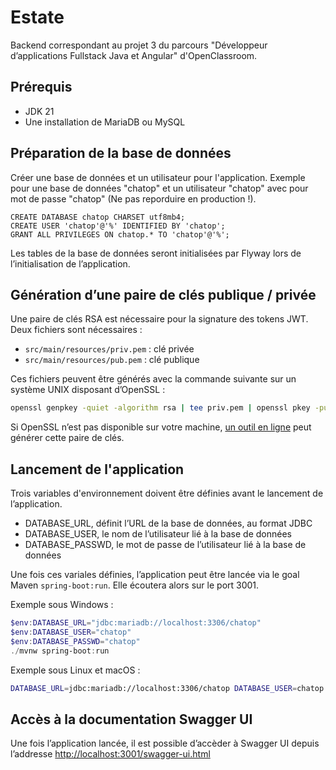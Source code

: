 # Estate
Backend correspondant au projet 3 du parcours "Développeur d’applications Fullstack Java et Angular" d'OpenClassroom.

## Prérequis

- JDK 21
- Une installation de MariaDB ou MySQL

## Préparation de la base de données

Créer une base de données et un utilisateur pour l'application.
Exemple pour une base de données "chatop" et un utilisateur "chatop" avec pour mot de passe "chatop" (Ne pas reporduire en production !).

```mysql
CREATE DATABASE chatop CHARSET utf8mb4;
CREATE USER 'chatop'@'%' IDENTIFIED BY 'chatop';
GRANT ALL PRIVILEGES ON chatop.* TO 'chatop'@'%';
```

Les tables de la base de données seront initialisées par Flyway lors de l’initialisation de l’application.

## Génération d’une paire de clés publique / privée

Une paire de clés RSA est nécessaire pour la signature des tokens JWT. 
Deux fichiers sont nécessaires :
- `src/main/resources/priv.pem` : clé privée
- `src/main/resources/pub.pem` : clé publique

Ces fichiers peuvent être générés avec la commande suivante sur un système UNIX disposant d’OpenSSL :
```bash
openssl genpkey -quiet -algorithm rsa | tee priv.pem | openssl pkey -pubout -out pub.pem
```

Si OpenSSL n’est pas disponible sur votre machine, [un outil en ligne](https://cryptotools.net/rsagen) peut générer cette paire de clés.

## Lancement de l'application

Trois variables d'environnement doivent être définies avant le lancement de l’application.
- DATABASE_URL, définit l’URL de la base de données, au format JDBC
- DATABASE_USER, le nom de l’utilisateur lié à la base de données
- DATABASE_PASSWD, le mot de passe de l’utilisateur lié à la base de données

Une fois ces variales définies, l’application peut être lancée via le goal Maven `spring-boot:run`. Elle écoutera alors sur le port 3001.

Exemple sous Windows :
```powershell
$env:DATABASE_URL="jdbc:mariadb://localhost:3306/chatop"
$env:DATABASE_USER="chatop"
$env:DATABASE_PASSWD="chatop"
./mvnw spring-boot:run
```

Exemple sous Linux et macOS :
```bash
DATABASE_URL=jdbc:mariadb://localhost:3306/chatop DATABASE_USER=chatop DATABASE_PASSWD=chatop ./mvnw spring-boot:run
```

## Accès à la documentation Swagger UI

Une fois l’application lancée, il est possible d’accèder à Swagger UI depuis l’addresse [http://localhost:3001/swagger-ui.html](http://localhost:3001/swagger-ui.html)